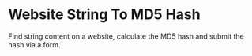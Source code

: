 # Website String To MD5 Hash
Find string content on a website, calculate the MD5 hash and submit the hash via a form. 
